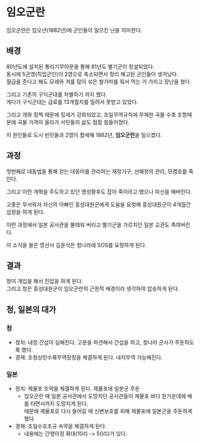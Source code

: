 # **임오군란**

임오군란은 임오년(1882년)에 군인들이 일으킨 난을 의미한다.

## **배경**

80년도에 설치된 통리기무아문을 통해 81년도 별기군이 창설되었다.  
동시에 5군영(직업군인)이 2영으로 축소되면서 정리 해고된 군인들이 생겨났다.  
월급을 준다고 해도 모래와 겨를 많이 섞은 쌀가마를 줘서 먹는 거 가지고 장난을 쳤다.

그리고 기존의 구식군대를 차별하기 까지 했다.  
게다가 구식군대는 급료를 13개월치를 밀려서 못받고 있었다.

그리고 개화 정책 때문에 징세가 강화되었고, 조일무역규칙에 무제한 곡물 수축 조항때문에 곡물 가격이 올라가 서민들의 삶도 점점 힘들어졌다.

이 원인들로 도시 빈민들과 2영이 합세해 1882년, **임오군란**을 일으켰다.

## **과정**

첫번째로 대동법을 통해 걷는 대동미를 관리하는 재정기구, 선혜청의 관리, 민겸호를 죽인다.

그리고 이런 개혁을 주도하고 있던 명성황후도 잡아 죽이려고 했으나 피신을 해버린다.

고종은 무서워서 자신의 아빠인 흥성대원군에게 도움을 요청해 흥성대원군이 4개월간 섭정을 하게 된다.

이런 과정에서 일본 공사관을 불태워 버리고 별기군을 가르치던 일본 교관도 죽여버린다.

이 소식을 들은 영선사 김윤식은 청나라에 SOS를 요청하게 된다.

## **결과**

청이 개입을 해서 진압을 하게 된다.  
그리고 청은 흥성대원군이 임오군란의 근원적 배경이라 생각하여 압송하게 된다.

## **청, 일본의 대가**

### **청**

- 정치: 내정 간섭이 심해진다. 고문을 파견해서 간섭을 하고, 청나라 군사가 주둔하도록 했다.
- 경제: 조청상민수륙무역장정을 체결하게 된다. 내지무역 가능해진다.

### **일본**

- 정치: 제물포 조약을 체결하게 된다. 제물포에 일분군 주둔
  - 임오군란 때 일본 공사관에서 도망치던 공사관들이 제물포 바다 한가운데에 배를 타면서까지 도망치게 된다.  
    때문에 제물포로 다시 들어갈 때 신변보호를 위해 제물포에 일본군을 주둔하게 했다.
- 경제: 조일수호조규 속약을 체결하게 된다.
  - 내용에는 간행이정 확대(10리 -> 50리)가 있다.
